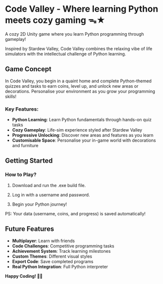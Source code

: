 # Code Valley - Where learning Python meets cozy gaming ᯓ★

A cozy 2D Unity game where you learn Python programming through gameplay!

Inspired by Stardew Valley, Code Valley combines the relaxing vibe of life simulators with the intellectual challenge of Python learning.

## Game Concept

In Code Valley, you begin in a quaint home and complete Python-themed quizzes and tasks to earn coins, level up, and unlock new areas or decorations. Personalise your environment as you grow your programming skills!

### Key Features:

- **Python Learning**:  Learn Python fundamentals through hands-on quiz tasks
- **Cozy Gameplay**: Life-sim experience styled after Stardew Valley
- **Progressive Unlocking**: Discover new areas and features as you learn
- **Customisable Space**: Personalise your in-game world with decorations and furniture

## Getting Started

### How to Play?

1. Download and run the .exe build file.

2. Log in with a username and password.

3. Begin your Python journey!

PS: Your data (username, coins, and progress) is saved automatically!

## Future Features

- **Multiplayer**: Learn with friends
- **Code Challenges**: Competitive programming tasks
- **Achievement System**: Track learning milestones
- **Custom Themes**: Different visual styles
- **Export Code**: Save completed programs
- **Real Python Integration**: Full Python interpreter

**Happy Coding! 🐍✨**